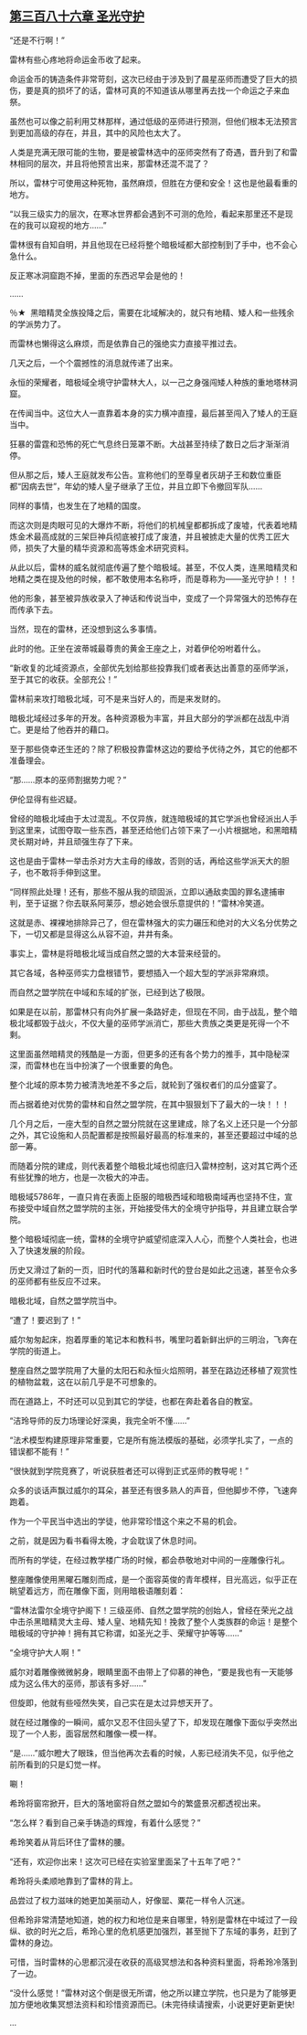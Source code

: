 ## [第三百八十六章 圣光守护](https://www.xxbiquge.com/11_11222/8904379.html)


  “还是不行啊！”

  雷林有些心疼地将命运金币收了起来。

  命运金币的铸造条件非常苛刻，这次已经由于涉及到了晨星巫师而遭受了巨大的损伤，要是真的损坏了的话，雷林可真的不知道该从哪里再去找一个命运之子来血祭。

  虽然也可以像之前利用艾林那样，通过低级的巫师进行预测，但他们根本无法预言到更加高级的存在，并且，其中的风险也太大了。

  人类是充满无限可能的生物，要是被雷林选中的巫师突然有了奇遇，晋升到了和雷林相同的层次，并且将他预言出来，那雷林还混不混了？

  所以，雷林宁可使用这种死物，虽然麻烦，但胜在方便和安全！这也是他最看重的地方。

  “以我三级实力的层次，在寒冰世界都会遇到不可测的危险，看起来那里还不是现在的我可以窥视的地方……”

  雷林很有自知自明，并且他现在已经将整个暗极域都大部控制到了手中，也不会心急什么。

  反正寒冰洞窟跑不掉，里面的东西迟早会是他的！

  ……

  ％★  黑暗精灵全族投降之后，需要在北域解决的，就只有地精、矮人和一些残余的学派势力了。

  而雷林也懒得这么麻烦，而是依靠自己的强绝实力直接平推过去。

  几天之后，一个个震撼性的消息就传递了出来。

  永恒的荣耀者，暗极域全境守护雷林大人，以一己之身强闯矮人种族的重地塔林洞窟。

  在传闻当中。这位大人一直靠着本身的实力横冲直撞，最后甚至闯入了矮人的王庭当中。

  狂暴的雷霆和恐怖的死亡气息终日笼罩不断。大战甚至持续了数日之后才渐渐消停。

  但从那之后，矮人王庭就发布公告。宣称他们的至尊皇者灰胡子王和数位重臣都“因病去世”，年幼的矮人皇子继承了王位，并且立即下令撤回军队……

  同样的事情，也发生在了地精的国度。

  而这次则是肉眼可见的大爆炸不断，将他们的机械皇都都拆成了废墟，代表着地精炼金术最高成就的三架巨神兵彻底被打成了废渣，并且被掳走大量的优秀工匠大师，损失了大量的精华资源和高等炼金术研究资料。

  从此以后，雷林的威名就彻底传遍了整个暗极域。甚至，不仅人类，连黑暗精灵和地精之类在提及他的时候，都不敢使用本名称呼，而是尊称为——圣光守护！！！

  他的形象，甚至被异族收录入了神话和传说当中，变成了一个异常强大的恐怖存在而传承下去。

  当然，现在的雷林，还没想到这么多事情。

  此时的他。正坐在波蒂城最尊贵的黄金王座之上，对着伊伦吩咐着什么。

  “新收复的北域资源点，全部优先划给那些投靠我们或者表达出善意的巫师学派，至于其它的收获。全部充公！”

  雷林前来攻打暗极北域，可不是来当好人的，而是来发财的。

  暗极北域经过多年的开发。各种资源极为丰富，并且大部分的学派都在战乱中消亡。更是给了他吞并的藉口。

  至于那些侥幸还生还的？除了积极投靠雷林这边的要给予优待之外，其它的他都不准备理会。

  “那……原本的巫师割据势力呢？”

  伊伦显得有些迟疑。

  曾经的暗极北域由于太过混乱。不仅异族，就连暗极域的其它学派也曾经派出人手到这里来，试图夺取一些东西，甚至还给他们占领下来了一小片根据地，和黑暗精灵长期对峙，并且顽强生存了下来。

  这也是由于雷林一举击杀对方大主母的缘故，否则的话，再给这些学派天大的胆子，也不敢将手伸到这里。

  “同样照此处理！还有，那些不服从我的顽固派，立即以通敌卖国的罪名逮捕审判，至于证据？你去联系阿莱莎，想必她会很乐意提供的！”雷林冷笑道。

  这就是赤、裸裸地排除异己了，但在雷林强大的实力碾压和绝对的大义名分优势之下，一切又都是显得这么从容不迫，井井有条。

  事实上，雷林是将暗极北域当成自然之盟的大本营来经营的。

  其它各域，各种巫师实力盘根错节，要想插入一个超大型的学派非常麻烦。

  而自然之盟学院在中域和东域的扩张，已经到达了极限。

  如果是在以前，那雷林只有向外扩展一条路好走，但现在不同，由于战乱，整个暗极北域都毁于战火，不仅大量的巫师学派消亡，那些大贵族之类更是死得一个不剩。

  这里面虽然暗精灵的残酷是一方面，但更多的还有各个势力的推手，其中隐秘深深，而雷林也在当中扮演了一个很重要的角色。

  整个北域的原本势力被清洗地差不多之后，就轮到了强权者们的瓜分盛宴了。

  而占据着绝对优势的雷林和自然之盟学院，在其中狠狠划下了最大的一块！！！

  几个月之后，一座大型的自然之盟分院就在这里建成，除了名义上还只是一个分部之外，其它设施和人员配置都是按照最好最高的标准来的，甚至还要超过中域的总部一筹。

  而随着分院的建成，则代表着整个暗极北域也彻底归入雷林控制，这对其它两个还有些犹豫的地方，也是一次极大的冲击。

  暗极域5786年，一直只肯在表面上臣服的暗极西域和暗极南域再也坚持不住，宣布接受中域自然之盟学院的主张，开始接受伟大的全境守护指导，并且建立联合学院。

  整个暗极域彻底一统，雷林的全境守护威望彻底深入人心，而整个人类社会，也进入了快速发展的阶段。

  历史又滑过了新的一页，旧时代的落幕和新时代的登台是如此之迅速，甚至令众多的巫师都有些反应不过来。

  暗极北域，自然之盟学院当中。

  “遭了！要迟到了！”

  威尔匆匆起床，抱着厚重的笔记本和教科书，嘴里叼着新鲜出炉的三明治，飞奔在学院的街道上。

  整座自然之盟学院用了大量的太阳石和永恒火焰照明，甚至在路边还移植了观赏性的植物盆栽，这在以前几乎是不可想象的。

  而在道路上，不时还可以见到其它的学徒，也都在奔赴着各自的教室。

  “洁玲导师的反力场理论好深奥，我完全听不懂……”

  “法术模型构建原理非常重要，它是所有施法模版的基础，必须学扎实了，一点的错误都不能有！”

  “很快就到学院竞赛了，听说获胜者还可以得到正式巫师的教导呢！”

  众多的谈话声飘过威尔的耳朵，甚至还有很多熟人的声音，但他脚步不停，飞速奔跑着。

  作为一个平民当中选出的学徒，他非常珍惜这个来之不易的机会。

  之前，就是因为看书看得太晚，才会耽误了休息时间。

  而所有的学徒，在经过教学楼广场的时候，都会恭敬地对中间的一座雕像行礼。

  整座雕像使用黑曜石雕刻而成，是一个面容英俊的青年模样，目光高远，似乎正在眺望着远方，而在雕像下面，则用暗极语雕刻着：

  “雷林法雷尔全境守护阁下！三级巫师、自然之盟学院的创始人，曾经在荣光之战中击杀黑暗精灵大主母、矮人皇、地精先知！挽救了整个人类族群的命运！是整个暗极域的守护神！拥有其它称谓，如圣光之手、荣耀守护等等……”

  “全境守护大人啊！”

  威尔对着雕像微微躬身，眼睛里面不由带上了仰慕的神色，“要是我也有一天能够成为这么伟大的巫师，那该有多好……”

  但旋即，他就有些哑然失笑，自己实在是太过异想天开了。

  就在经过雕像的一瞬间，威尔又忍不住回头望了下，却发现在雕像下面似乎突然出现了一个人影，面容居然和雕像一模一样。

  “是……”威尔瞪大了眼珠，但当他再次去看的时候，人影已经消失不见，似乎他之前所看到的只是幻觉一样。

  唰！

  希玲将窗帘掀开，巨大的落地窗将自然之盟如今的繁盛景况都透视出来。

  “怎么样？看到自己亲手铸造的辉煌，有着什么感觉？”

  希玲笑着从背后环住了雷林的腰。

  “还有，欢迎你出来！这次可已经在实验室里面呆了十五年了吧？”

  希玲将头柔顺地靠到了雷林的背上。

  品尝过了权力滋味的她更加美丽动人，好像罂、粟花一样令人沉迷。

  但希玲非常清楚地知道，她的权力和地位是来自哪里，特别是雷林在中域过了一段纵、欲的时光之后，希玲心里的危机感更加强烈，甚至抛下了东域的事务，赶到了雷林的身边。

  可惜，当时雷林的心思都沉浸在收获的高级冥想法和各种资料里面，将希玲冷落到了一边。

  “没什么感觉！”雷林对这个倒是很无所谓，他之所以建立学院，也只是为了能够更加方便地收集冥想法资料和珍惜资源而已。(未完待续请搜索，小说更好更新更快!

  ...
